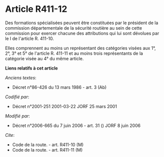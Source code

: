 # Article R411-12

Des formations spécialisées peuvent être constituées par le président de la commission départementale de la sécurité routière
au sein de cette commission pour exercer chacune des attributions qui lui sont dévolues par le I de l'article R. 411-10.

Elles comprennent au moins un représentant des catégories visées aux 1°, 2°, 3° et 5° de l'article R. 411-11 et au moins
trois représentants de la catégorie visée au 4° du même article.

**Liens relatifs à cet article**

_Anciens textes_:

  - Décret n°86-426 du 13 mars 1986 - art. 3 (Ab)

_Codifié par_:

  - Décret n°2001-251 2001-03-22 JORF 25 mars 2001

_Modifié par_:

  - Décret n°2006-665 du 7 juin 2006 - art. 31 () JORF 8 juin 2006

_Cite_:

  - Code de la route. - art. R411-10 (M)
  - Code de la route. - art. R411-11 (M)
